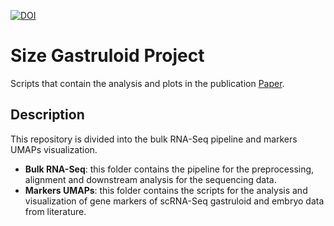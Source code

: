 [![DOI](https://zenodo.org/badge/15351573.svg)](https://zenodo.org/badge/latestdoi/15351573)

# Size Gastruloid Project
Scripts that contain the analysis and plots in the publication [Paper](link).
## Description
This repository is divided into the bulk RNA-Seq pipeline and markers UMAPs visualization.

- **Bulk RNA-Seq**: this folder contains the pipeline for the preprocessing, alignment and downstream analysis for the sequencing data. 
- **Markers UMAPs**: this folder contains the scripts for the analysis and visualization of gene markers of scRNA-Seq gastruloid and embryo data from literature.

